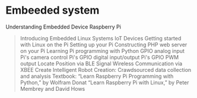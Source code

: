 # Embeeded system
 Understanding Embedded Device Raspberry Pi 
  >Introducing Embedded Linux Systems
  >IoT Devices
  Getting started with Linux on the Pi
  Setting up your Pi
  Constructing PHP web server on your Pi
  Learning Pi programming with Python
  GPIO analog input
  Pi's camera control
  Pi's GPIO digital input/output
  Pi's GPIO PWM output
  Locate Position via BLE Signal
  Wireless Communication via XBEE
  Create Intelligent Robot 
  Creation: Crawdsourced data collection and analysis
Textbook:
  “Learn Raspberry Pi Programming with Python,” by Wolfram Donat
  “Learn Raspberry Pi with Linux,” by Peter Membrey and David Hows
